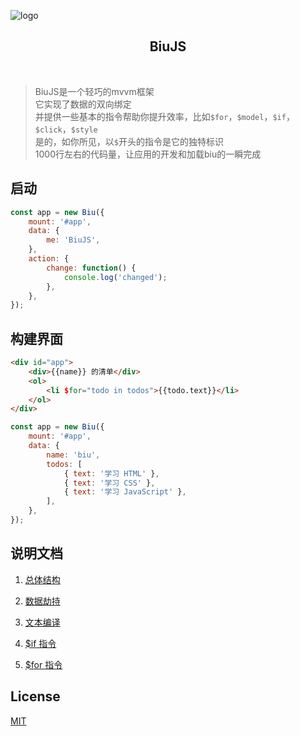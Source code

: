 ![logo](https://raw.githubusercontent.com/veedrin/biu/master/logo/logo.png)

<h2 align="center">BiuJS</h2>

<br>

> BiuJS是一个轻巧的mvvm框架<br>
> 它实现了数据的双向绑定<br>
> 并提供一些基本的指令帮助你提升效率，比如`$for`，`$model`，`$if`，`$click`，`$style`<br>
> 是的，如你所见，以`$`开头的指令是它的独特标识<br>
> 1000行左右的代码量，让应用的开发和加载biu的一瞬完成

## 启动

```javascript
const app = new Biu({
    mount: '#app',
    data: {
        me: 'BiuJS',
    },
    action: {
        change: function() {
            console.log('changed');
        },
    },
});
```

## 构建界面

```html
<div id="app">
    <div>{{name}} 的清单</div>
    <ol>
        <li $for="todo in todos">{{todo.text}}</li>
    </ol>
</div>
```

```javascript
const app = new Biu({
    mount: '#app',
    data: {
        name: 'biu',
        todos: [
            { text: '学习 HTML' },
            { text: '学习 CSS' },
            { text: '学习 JavaScript' },
        ],
    },
});
```

## 说明文档

1. [总体结构](https://github.com/veedrin/biu/issues/1)

2. [数据劫持](https://github.com/veedrin/biu/issues/2)

3. [文本编译](https://github.com/veedrin/biu/issues/3)

4. [$if 指令](https://github.com/veedrin/biu/issues/4)

5. [$for 指令](https://github.com/veedrin/biu/issues/5)

## License

[MIT](https://github.com/veedrin/biu/blob/master/LICENSE)
